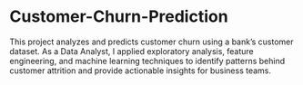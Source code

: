 # Customer-Churn-Prediction
This project analyzes and predicts customer churn using a bank’s customer dataset. As a Data Analyst, I applied exploratory analysis, feature engineering, and machine learning techniques to identify patterns behind customer attrition and provide actionable insights for business teams.
